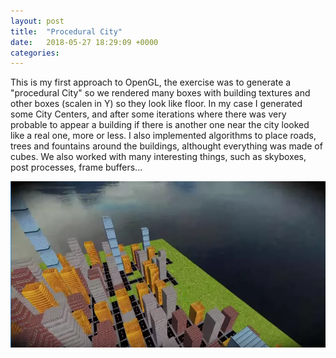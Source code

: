```yaml
---
layout: post
title:  "Procedural City"
date:   2018-05-27 18:29:09 +0000
categories: 
---
```


This is my first approach to OpenGL, the exercise was to generate a "procedural City" so we rendered many boxes with building textures and other boxes (scalen in Y) so they look like floor. In my case I generated some City Centers, and after some iterations where there was very probable to appear a building if there is another one near the city looked like a real one, more or less. I also implemented algorithms to place roads, trees and fountains around the buildings, althought everything was made of cubes. We also worked with many interesting things, such as skyboxes, post processes, frame buffers...

![Procedural City Image][PC-ProceduralCity]


[PC-ProceduralCity]: https://raw.githubusercontent.com/thelitelboy/thelitelboy.github.io/master/_assets/Procedural-City.png "Procedural City"